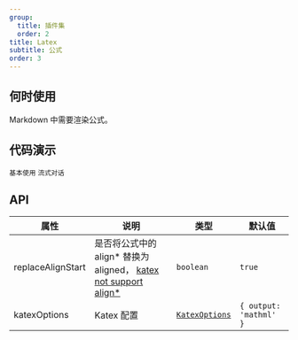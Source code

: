 ```yaml
---
group:
  title: 插件集
  order: 2
title: Latex
subtitle: 公式
order: 3
---
```


## 何时使用

Markdown 中需要渲染公式。

## 代码演示

<!-- prettier-ignore -->
<code src="./demo/supersets/Latex/basic.tsx">基本使用</code>
<code src="./demo/supersets/Latex/streaming.tsx">流式对话</code>

## API

<!-- prettier-ignore -->
| 属性 | 说明 | 类型 | 默认值 |
| --- | --- | --- | --- |
| replaceAlignStart | 是否将公式中的 align* 替换为 aligned， [katex not support align*](https://github.com/KaTeX/KaTeX/issues/1007) | `boolean` | `true` |
| katexOptions | Katex 配置 | [`KatexOptions`](https://katex.org/docs/options) | `{ output: 'mathml' }` |
